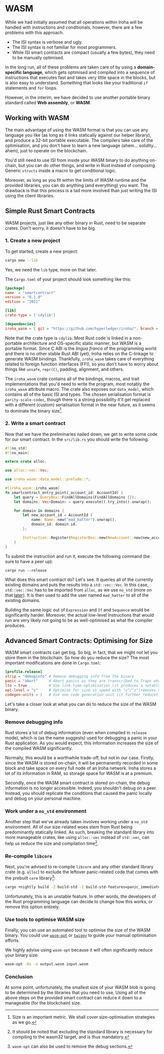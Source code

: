 # WASM

While we had initially assumed that all operations within Iroha will be
handled with instructions and conditionals, however, there are a few
problems with this approach.

- The ISI syntax is verbose and ugly.
- The ISI syntax is not familiar for most programmers.
- While ISI smart contracts are compact (usually a few bytes), they need to
  be manually optimised.

In the long run, all of these problems are taken care of by using a
**domain-specific language**, which gets optimised and compiled into a
sequence of instructions that executes fast and takes very little space in
the blocks, but is also easy to understand. Something that looks like your
traditional `if` statements and `for` loops.

However, in the interim, we have decided to use another portable binary
standard called **Web assembly**, or **WASM**.

## Working with WASM

The main advantage of using the WASM format is that you can use any
language you like (as long as it links statically against our helper
library), and produce a 32-bit portable executable. The compilers take care
of the optimisation, and you don't have to learn a new language (ahem...
solidity... ahem), just to operate on the blockchain.

You'd still need to use ISI from inside your WASM binary to do anything
on-chain, but you can do other things, and write in Rust instead of
composing Generic `structs` inside a macro to get conditional logic.

Moreover, as long as you fit within the limits of WASM runtime and the
provided libraries, you can do anything (and everything) you want. The
drawback is that this process is a tad more involved than just writing the
ISI using the client libraries.

## Simple Rust Smart Contracts

WASM projects, just like any other binary in Rust, need to be separate
crates. Don't worry, it doesn't have to be big.

### 1. Create a new project

To get started, create a new project:

```bash
cargo new --lib
```

Yes, we need the `lib` type, more on that later.

The `Cargo.toml` of your project should look something like this:

```toml
[package]
name  = "smartcontract"
version = "0.1.0"
edition = "2021"

[lib]
crate-type = ['cdylib']

[dependencies]
iroha_wasm = { git = "https://github.com/hyperledger/iroha/", branch = "iroha2-dev" }
```

Note that the crate type is `cdylib`. Most Rust code is linked in a
non-portable architecture and OS-specific static manner, but WASM is a
portable format. Since C ABI is the _lingua franca_ of the programming
world and there is no other stable Rust ABI (yet), Iroha relies on the
C-linkage to generate WASM bindings. Thankfully, `iroha_wasm` takes care of
everything related to foreign function interfaces (FFI), so you don't have
to worry about things like `unsafe`, `repr(C)`, padding, alignment, and
others.

The `iroha_wasm` crate contains all of the bindings, macros, and trait
implementations that you'd need to write the program, most notably the
`iroha_wasm` attribute macro. The crate also exposes our `data_model`,
which contains all of the basic ISI and types. The chosen serialisation
format is `parity-scale-codec`, though there is a strong possibility it'll
get replaced with a different (custom) serialisation format in the near
future, as it seems to dominate the binary size[^1].

### 2. Write a smart contract

Now that we have the preliminaries nailed down, we get to write some code
for our smart contract. In the `src/lib.rs` you should write the following:

```rust
#![no_std]
#![no_main]

extern crate alloc;

use alloc::vec::Vec;

use iroha_wasm::data_model::prelude::*;

#[iroha_wasm::iroha_wasm]
fn smartcontract_entry_point(_account_id: AccountId) {
    let query = QueryBox::FindAllDomains(FindAllDomains {});
    let domains: Vec<Domain> = query.execute().try_into().unwrap();

    for domain in domains {
        let new_account_id = AccountId {
            name: Name::new("mad_hatter").unwrap(),
            domain_id: domain.id,
        };

        Instruction::Register(RegisterBox::new(NewAccount::new(new_account_id))).execute();
    }
}
```

To submit the instruction and run it, execute the following command (be
sure to have a peer up):

```
cargo run --release
```

What does this smart contract do? Let's see. It queries all of the
currently existing domains and puts the results into a `std::vec::Vec`. In
this case, `std::vec::Vec` has to be imported from `alloc`, as we use
`no_std` (more on that [later](#work-under-a-nostd-environment)). It is
then used to add the user named `mad_hatter` to all of the existing
domains.

Building the same logic out of `Expression` and `If` and `Sequence` would
be significantly harder. Moreover, the actual low-level instructions that
would run are very likely not going to be as well-optimised as what the
compiler produces.

## Advanced Smart Contracts: Optimising for Size

WASM smart contracts can get big. So big, in fact, that we might not let
you store them in the blockchain. So how do you reduce the size? The most
important modifications are done in `Cargo.toml`:

```toml
[profile.release]
strip = "debuginfo" # Remove debugging info from the binary
panic = "abort"     # Abort panics as they are transcribed to Traps when compiling for WASM anyways
lto = true          # Use link-time-optimisation (it produces a notable decrease in binary size)
opt-level = "z"     # Optimise for size vs speed with "s"/"z"(removes vectorization)
codegen-units = 1   # Use one code generation unit (it further reduces the binary size but increases compilation time)
```

Let's take a closer look at what you can do to reduce the size of the WASM
binary.

### Remove debugging info

Rust stores a lot of debug information (even when compiled in `release`
mode), which is (as the name suggests) used for debugging a panic in your
Rust application. As you would expect, this information increases the size
of the compiled WASM significantly.

Normally, this would be a worthwhile trade-off, but not in our case.
Firstly, since the WASM is stored on-chain, it will be permanently recorded
in some block and take space on every full node of an Iroha network. Iroha
stores a lot of its information in RAM, so storage space for WASM is at a
premium.

Secondly, once the WASM smart contract is stored on-chain, the debug
information is no longer accessible. Indeed, you shouldn't debug on a peer.
Instead, you should replicate the conditions that caused the panic locally
and debug on your personal machine.

### Work under a `no_std` environment

Another step that we've already taken involves working under a `no_std`
environment. All of our size-related woes stem from Rust being
predominantly statically linked. As such, breaking the standard library
into more manageable crates, like using `alloc::vec` instead of `std::vec`,
can help us reduce the size and compilation time[^2].

### Re-compile `libcore`

Next, you're advised to re-compile `libcore` and any other standard library
crate (e.g. `alloc`) to exclude the leftover panic-related code that comes
with the prebuilt `core` library[^3]:

```bash
cargo +nightly build -Z build-std -Z build-std-features=panic_immediate_abort --target wasm32-unknown-unknown
```

Unfortunately, this is an unstable feature. In other words, the developers
of the Rust programming language can decide to change how this works, or
remove this option entirely.

### Use tools to optimise WASM size

Finally, you can use an automated tool to optimise the size of the WASM
binary. You could use [`wasm-opt`](https://github.com/WebAssembly/binaryen)
or [`twiggy`](https://rustwasm.github.io/twiggy/) to guide your manual
optimisation efforts.

We highly advise using `wasm-opt` because it will often significantly
reduce your binary size:

```bash
wasm-opt -Os -o output.wasm input.wasm
```

### Conclusion

At some point, unfortunately, the smallest size of your WASM blob is going
to be determined by the libraries that you need to use. Using all of the
above steps on the provided smart contract can reduce it down to a
manageable (for the blockchain) size.

[^1]:
    Size is an important metric. We shall cover size-optimisation
    strategies as we go.

[^2]:
    It should be noted that excluding the standard library is necessary for
    compiling to the wasm32 target, and is thus mandatory.

[^3]: `wasm-opt` can also be used to remove the debug sections.
